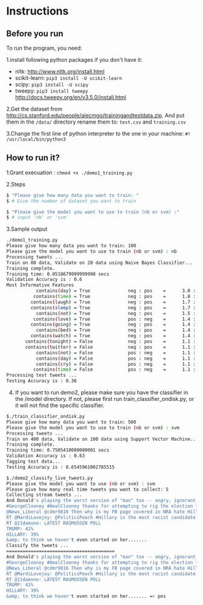 
# Instructions

## Before you run
To run the program, you need:

1.install following python packages if you don't have it:

- nltk: http://www.nltk.org/install.html
- scikit-learn: `pip3 install -U scikit-learn`
- scipy: `pip3 install -U scipy`
- tweepy: `pip3 install tweepy` http://docs.tweepy.org/en/v3.5.0/install.html

2.Get the dataset from http://cs.stanford.edu/people/alecmgo/trainingandtestdata.zip. 
And put them in the `/data/` directory rename them to: `test.csv` and `training.csv`

3.Change the first line of python interpreter to the one in your machine: `#! /usr/local/bin/python3`


## How to run it?

1.Grant execuation : `chmod +x ./demo1_training.py`

2.Steps

```bash
$ "Please give how many data you want to train: " 
$ # Give the number of dataset you want to train

$ "Please give the model you want to use to train (nb or svm) :" 
$ # input 'nb' or 'svm'
```

3.Sample output

```bash
./demo1_training.py
Please give how many data you want to train: 100
Please give the model you want to use to train (nb or svm) : nb
Processing tweets ...
Train on 80 data, Validate on 20 data using Naive Bayes Classifier...
Training complete.
Training time: 0.0518679999999998 secs
Validation Accuracy is : 0.6
Most Informative Features
           contains(day) = True              neg : pos    =      3.0 : 1.0
          contains(time) = True              neg : pos    =      1.8 : 1.0
         contains(laugh) = True              neg : pos    =      1.7 : 1.0
         contains(sleep) = True              neg : pos    =      1.7 : 1.0
           contains(not) = True              neg : pos    =      1.5 : 1.0
          contains(love) = True              pos : neg    =      1.4 : 1.0
         contains(going) = True              neg : pos    =      1.4 : 1.0
           contains(bed) = True              neg : pos    =      1.4 : 1.0
         contains(watch) = True              neg : pos    =      1.4 : 1.0
       contains(tonight) = False             neg : pos    =      1.1 : 1.0
       contains(twitter) = False             neg : pos    =      1.1 : 1.0
           contains(not) = False             pos : neg    =      1.1 : 1.0
           contains(day) = False             pos : neg    =      1.1 : 1.0
           contains(cry) = False             pos : neg    =      1.1 : 1.0
          contains(time) = False             pos : neg    =      1.1 : 1.0
Processing test tweets ...
Testing Accuracy is : 0.36
```

4. If you want to run demo2, please make sure you have the classifier in the /model directory.
If not, please first run train_classifier_ondisk.py, or it will not find the specific classifier.

```bash
$./train_classifier_ondisk.py
Please give how many data you want to train: 500
Please give the model you want to use to train (nb or svm) : svm
Processing tweets ...
Train on 400 data, Validate on 100 data using Support Vector Machine...
Training complete.
Training time: 0.7505410000000001 secs
Validation Accuracy is : 0.63
Tagging test data...
Testing Accuracy is : 0.6545961002785515

$./demo2_classify_live_tweets.py
Please give the model you want to use (nb or svm) : svm
Please give how many real time tweets you want to collect: 5
Collecting stream tweets ...
And Donald's playing the worst version of "man" too -- angry, ignorant, with bad clothes, manners, ethics, and hair. https://t.co/8vHHJznxBL
#GeorgeClooney #AmalClooney thanks for attempting to rig the election for Hillary. You LIED about where the $ goes. https://t.co/vQKwGAkAq4
@News_Liberal @cdmr9816 Then why is my FB page covered in NRA hate Hillary memes? Got some gun humping relatives!
RT @MardiLovejoy: @PoliticsPeach #Hillary is the most racist candidate in this election  @janewishon @AcUhuru @JoyAnnReid @CAS2328
RT @21damone: LATEST RASMUSSEN POLL
TRUMP: 41%
HILLARY: 39%
&amp; to think we haven't even started on her.......
Classify the tweets ...
========================================
And Donald's playing the worst version of "man" too -- angry, ignorant, with bad clothes, manners, ethics, and hair. https://t.co/8vHHJznxBL => neg
#GeorgeClooney #AmalClooney thanks for attempting to rig the election for Hillary. You LIED about where the $ goes. https://t.co/vQKwGAkAq4 => neg
@News_Liberal @cdmr9816 Then why is my FB page covered in NRA hate Hillary memes? Got some gun humping relatives! => neg
RT @MardiLovejoy: @PoliticsPeach #Hillary is the most racist candidate in this election  @janewishon @AcUhuru @JoyAnnReid @CAS2328 => neg
RT @21damone: LATEST RASMUSSEN POLL
TRUMP: 41%
HILLARY: 39%
&amp; to think we haven't even started on her....... => pos
```


